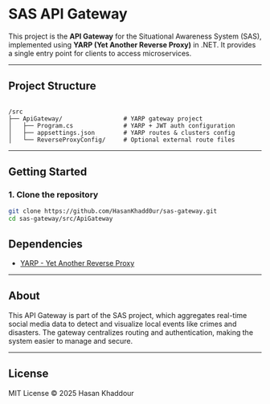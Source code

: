 # SAS API Gateway

This project is the **API Gateway** for the Situational Awareness System (SAS), implemented using **YARP (Yet Another Reverse Proxy)** in .NET. It provides a single entry point for clients to access microservices.

---


## Project Structure

```

/src
├── ApiGateway/                 # YARP gateway project
│   ├── Program.cs              # YARP + JWT auth configuration
│   ├── appsettings.json        # YARP routes & clusters config
│   └── ReverseProxyConfig/     # Optional external route files

````

---

## Getting Started

### 1. Clone the repository

```bash
git clone https://github.com/HasanKhadd0ur/sas-gateway.git
cd sas-gateway/src/ApiGateway
````
## Dependencies

* [YARP - Yet Another Reverse Proxy](https://github.com/microsoft/reverse-proxy)

---

## About

This API Gateway is part of the SAS project, which aggregates real-time social media data to detect and visualize local events like crimes and disasters. The gateway centralizes routing and authentication, making the system easier to manage and secure.

---

## License

MIT License © 2025 Hasan Khaddour
